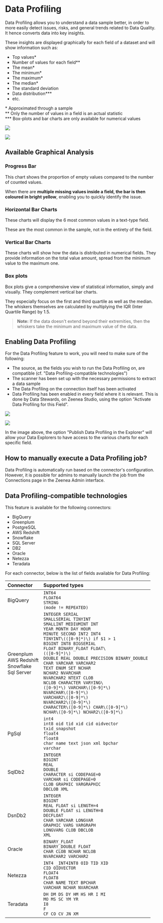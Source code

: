 # Data Profiling

Data Profiling allows you to understand a data sample better, in order to more easily detect issues, risks, and general trends related to Data Quality. It hence converts data into key insights. 

These insights are displayed graphically for each field of a dataset and will show information such as: 

* Top values*
* Number of values for each field**
* The mean*
* The minimum*
* The maximum*
* The median*
* The standard deviation
* Data distribution***
* etc.

\* Approximated through a sample<br/>
\*\* Only the number of values in a field is an actual statistic<br>
\*\*\* Box-plots and bar charts are only available for numerical values

![](./images/zeenea-data-profiling1.png)

![](./images/zeenea-data-profiling2.png)

## Available Graphical Analysis

### Progress Bar

This chart shows the proportion of empty values compared to the number of counted values. 

When there are **multiple missing values inside a field, the bar is then coloured in bright yellow**, enabling you to quickly identify the issue. 

### Horizontal Bar Charts

These charts will display the 6 most common values in a text-type field. 

These are the most common in the sample, not in the entirety of the field.

### Vertical Bar Charts

These charts will show how the data is distributed in numerical fields. They provide information on the total value amount, spread from the minimum value to the maximum one. 

### Box plots

Box plots give a comprehensive view of statistical information, simply and visually. They complement vertical bar charts.  

They especially focus on the first and third quartile as well as the median. The whiskers themselves are calculated by multiplying the IQR (Inter Quartile Range) by 1.5. 

> **Note:** If the data doesn't extend beyond their extremities, then the whiskers take the minimum and maximum value of the data.

## Enabling Data Profiling

For the Data Profiling feature to work, you will need to make sure of the following: 

* The source, as the fields you wish to run the Data Profiling on, are compatible (cf. "Data Profiling-compatible technologies")
* The scanner has been set up with the necessary permissions to extract a data sample
* The Data Profiling on the connection itself has been activated 
* Data Profiling has been enabled in every field where it is relevant. This is done by Data Stewards, on Zeenea Studio, using the option "Activate Data Profiling for this Field".

![](./images/zeenea-data-profiling3.png)

![](./images/zeenea-data-profiling4.png)

In the image above, the option "Publish Data Profiling in the Explorer" will allow your Data Explorers to have access to the various charts for each specific field. 

## How to manually execute a Data Profiling job?

Data Profiling is automatically run based on the connector's configuration. However, it is possible for admins to manually launch the job from the Connections page in the Zeenea Admin interface. 

## Data Profiling-compatible technologies

This feature is available for the following connectors: 

* BigQuery
* Greenplum
* PostgreSQL
* AWS Redshift
* Snowflake
* SQL Server
* DB2
* Oracle
* Netezza
* Teradata

For each connector, below is the list of fields available for Data Profiling:

| Connector | Supported types |
| :--- | :--- |
| BigQuery | `INT64`<br />`FLOAT64`<br />`STRING`<br />`(mode != REPEATED)` |
| Greenplum<br />AWS Redshift<br />Snowflake<br />Sql Server | `INTEGER SERIAL`<br />`SMALLSERIAL TINYINT`<br />`SMALLINT MEDIUMINT INT`<br />`YEAR MONTH DAY HOUR`<br />`MINUTE SECOND INT2 INT4`<br />`TINYINT\(([0-9]*)\) if $1 > 1`<br />`BIGINT INT8 BIGSERIAL`<br />`FLOAT BINARY_FLOAT FLOAT\` <br> `(([0-9]*)\)` <br> `DOUBLE REAL DOUBLE PRECISION BINARY_DOUBLE`<br />`CHAR VARCHAR VARCHAR2`<br />`TEXT ENUM SET NCHAR`<br />`NCHAR2 NVARCHAR`<br />`NVARCHAR2 NTEXT CLOB`<br />`NCLOB CHARACTER VARYING\`<br />`([0-9]*\) VARCHAR\([0-9]*\)`<br />`NVARCHAR\([0-9]*\)`<br />`VARCHAR2\([0-9]*\)`<br />`NVARCHAR2\([0-9]*\)`<br />`CHARACTER\([0-9]*\) CHAR\([0-9]*\)`<br />`NCHAR\([0-9]*\) NCHAR2\([0-9]*\)` |
| PgSql | `int4`<br />`int8 oid tid xid cid oidvector`<br />`txid_snapshot`<br />`float4`<br />`float8`<br />`char name text json xml bpchar`<br />`varchar` |
| SqlDb2 | `INTEGER`<br />`BIGINT`<br />`REAL`<br />`DOUBLE`<br />`CHARACTER si CODEPAGE=0`<br />`VARCHAR si CODEPAGE=0`<br />`CLOB GRAPHIC VARGRAPHIC`<br />`DBCLOB XML` |
| DsnDb2 | `INTEGER`<br />`BIGINT`<br />`REAL FLOAT si LENGTH=4`<br />`DOUBLE FLOAT si LENGTH=8`<br />`DECFLOAT`<br />`CHAR VARCHAR LONGVAR`<br />`GRAPHIC VARG VARGRAPH`<br />`LONGVARG CLOB DBCLOB`<br />`XML` |
| Oracle | 	`BINARY_FLOAT`<br />`BINARY_DOUBLE FLOAT`<br />`CHAR CLOB NCHAR NCLOB`<br />`NVARCHAR2 VARCHAR2` |
| Netezza | `INT4 _INT4INT8 OID TID XID`<br />`CID OIDVECTOR`<br />`FLOAT4`<br />`FLOAT8`<br />`CHAR NAME TEXT BPCHAR`<br />`VARCHAR NCHAR NVARCHAR` |
| Teradata | 	`DH DM DS DY HM HS HR I MI`<br />`MO MS SC YM YR`<br />`I8`<br />`F`<br />`CF CO CV JN XM` |